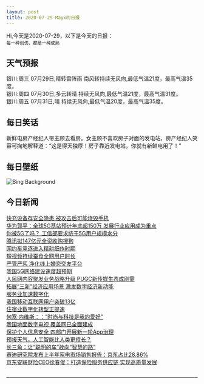 ```yaml
---
layout: post
title: 2020-07-29-Mayx的日报
---
```


Hi,今天是2020-07-29，以下是今天的日报：<br><small>
每一种创伤，都是一种成熟</small><!--more-->
## 天气预报
银川:周三 07月29日,晴转雷阵雨 南风转持续无风向,最低气温21度，最高气温35度。<br>银川:周四 07月30日,多云转晴 持续无风向,最低气温21度，最高气温31度。<br>银川:周五 07月31日,晴 持续无风向,最低气温20度，最高气温35度。
## 每日笑话
新鲜电房产经纪人带主顾去看房。女主顾不喜欢房子对面的发电站，房产经纪人笑容可掬地解释道：“这是得天独厚！房子靠近发电站，你就有新鲜电用了！”
## 每日壁纸
![Bing Background](https://cn.bing.com/th?id=OHR.HamelinPool_EN-US1343791878_1920x1080.jpg&rf=LaDigue_1920x1080.jpg&pid=hp "Hamelin Pool Marine Nature Reserve in Australia (© Abstract Aerial Art/Getty Images)")
## 今日新闻

[快充设备存安全隐患 被攻击后可能烧毁手机](http://it.people.com.cn/n1/2020/0729/c1009-31801619.html)   
[华为郭平：全球5G基站预计年底超150万 发展行业应用成为重点](http://it.people.com.cn/n1/2020/0729/c1009-31801629.html)   
[你被5G了吗？ 工信部要求挤干5G用户规模水分](http://it.people.com.cn/n1/2020/0729/c1009-31801633.html)   
[腾讯拟147亿元全资收购搜狗](http://it.people.com.cn/n1/2020/0729/c1009-31801656.html)   
[网约车竞逐进入精耕细作时期](http://it.people.com.cn/n1/2020/0729/c1009-31801655.html)   
[短视频持续蚕食全网用户时长](http://it.people.com.cn/n1/2020/0729/c1009-31801660.html)   
[严管严惩 净化线上婚恋交友平台](http://it.people.com.cn/n1/2020/0729/c1009-31801696.html)   
[我国5G网络建设速度超预期](http://it.people.com.cn/n1/2020/0729/c1009-31801768.html)   
[人民网内容聚发业务战略升级 PUGC新传媒生态成刚需](http://it.people.com.cn/n1/2020/0728/c1009-31801246.html)   
[拓展“三新”经济应用场景 激发数字经济新动能](http://it.people.com.cn/n1/2020/0729/c1009-31801789.html)   
[服务业加速数字化](http://it.people.com.cn/n1/2020/0729/c1009-31801796.html)   
[我国移动互联网用户突破13亿](http://it.people.com.cn/n1/2020/0729/c1009-31801592.html)   
[住宿业数字化转型正提速](http://it.people.com.cn/n1/2020/0729/c1009-31801797.html)   
[何塞·内维斯：：“时尚与科技是我的爱好”](http://it.people.com.cn/n1/2020/0729/c1009-31801805.html)   
[我国地面数字电视 覆盖网已全面建成](http://it.people.com.cn/n1/2020/0729/c1009-31801600.html)   
[保护个人信息安全 四部门开展新一轮App治理](http://it.people.com.cn/n1/2020/0729/c1009-31801599.html)   
[预报天气，人工智能比人类更擅长？](http://it.people.com.cn/n1/2020/0729/c1009-31801601.html)   
[长三角：让“聪明的车”驶向“智慧的路”](http://it.people.com.cn/n1/2020/0729/c1009-31801614.html)   
[赛迪研究院发布上半年家电市场销售报告：京东占比28.86%](http://it.people.com.cn/n1/2020/0728/c1009-31801205.html)   
[京东安联财险CEO徐春俊：打造保险服务供应链 实现高质量发展](http://it.people.com.cn/n1/2020/0728/c1009-31801240.html)   
<br />

***

<small></small>
